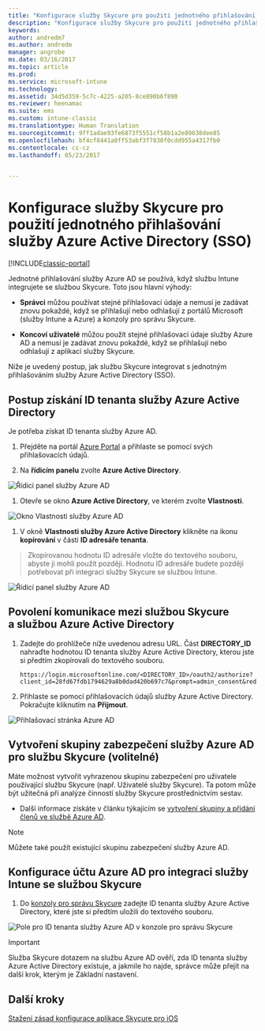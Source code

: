 ```yaml
---
title: "Konfigurace služby Skycure pro použití jednotného přihlašování služby Azure Active Directory | Dokumentace Microsoftu"
description: "Konfigurace služby Skycure pro použití jednotného přihlašování služby Azure Active Directory (SSO)"
keywords: 
author: andredm7
ms.author: andredm
manager: angrobe
ms.date: 03/16/2017
ms.topic: article
ms.prod: 
ms.service: microsoft-intune
ms.technology: 
ms.assetid: 34d5d359-5c7c-4225-a205-8ce890b6f890
ms.reviewer: heenamac
ms.suite: ems
ms.custom: intune-classic
ms.translationtype: Human Translation
ms.sourcegitcommit: 9ff1adae93fe6873f5551cf58b1a2e89638dee85
ms.openlocfilehash: bf4cf8441a0ff53abf3f7830f0cdd955a4317fb0
ms.contentlocale: cs-cz
ms.lasthandoff: 05/23/2017


---
```


# <a name="configure-skycure-to-use-azure-active-directory-single-sign-on-sso"></a>Konfigurace služby Skycure pro použití jednotného přihlašování služby Azure Active Directory (SSO)

[!INCLUDE[classic-portal](../includes/classic-portal.md)]

Jednotné přihlašování služby Azure AD se používá, když službu Intune integrujete se službou Skycure. Toto jsou hlavní výhody:

-   **Správci** můžou používat stejné přihlašovací údaje a nemusí je zadávat znovu pokaždé, když se přihlašují nebo odhlašují z portálů Microsoft (služby Intune a Azure) a konzoly pro správu Skycure.

-   **Koncoví uživatelé** můžou použít stejné přihlašovací údaje služby Azure AD a nemusí je zadávat znovu pokaždé, když se přihlašují nebo odhlašují z aplikací služby Skycure.

Níže je uvedený postup, jak službu Skycure integrovat s jednotným přihlašováním služby Azure Active Directory (SSO).

## <a name="to-retrieve-the-azure-active-directory-tenant-id"></a>Postup získání ID tenanta služby Azure Active Directory

Je potřeba získat ID tenanta služby Azure AD.

1.  Přejděte na portál [Azure Portal](https://portal.azure.com/) a přihlaste se pomocí svých přihlašovacích údajů.

2.  Na **řídicím panelu** zvolte **Azure Active Directory**.

![Řídicí panel služby Azure AD](../media/mtp/skycure-sso-1.png)

1.  Otevře se okno **Azure Active Directory**, ve kterém zvolte **Vlastnosti**.

![Okno Vlastnosti služby Azure AD](../media/mtp/skycure-sso-2.png)

1.  V okně **Vlastnosti služby Azure Active Directory** klikněte na ikonu **kopírování** v části **ID adresáře tenanta**.

> Zkopírovanou hodnotu ID adresáře vložte do textového souboru, abyste ji mohli použít později. Hodnotu ID adresáře budete později potřebovat při integraci služby Skycure se službou Intune.

![Řídicí panel služby Azure AD](../media/mtp/skycure-sso-3.png)

## <a name="allow-skycure-to-communicate-with-azure-active-directory"></a>Povolení komunikace mezi službou Skycure a službou Azure Active Directory

1.  Zadejte do prohlížeče níže uvedenou adresu URL. Část **DIRECTORY_ID** nahraďte hodnotou ID tenanta služby Azure Active Directory, kterou jste si předtím zkopírovali do textového souboru.

        https://login.microsoftonline.com/<DIRECTORY_ID>/oauth2/authorize?client_id=28fd67fdb1794629a8b0dad420b697c7&prompt=admin_consent&redirect_uri=https%3A%2F%2Fmc.skycure.com%2Fapi%2Fexternal%2Fmdm%2Faad_app_consent%2Fmanagement_callback&response_type=code

2.  Přihlaste se pomocí přihlašovacích údajů služby Azure Active Directory. Pokračujte kliknutím na **Přijmout**.

![Přihlašovací stránka Azure AD](../media/mtp/skycure-sso-4.png)

## <a name="create-an-azure-ad-security-group-for-skycure-optional"></a>Vytvoření skupiny zabezpečení služby Azure AD pro službu Skycure (volitelné)

Máte možnost vytvořit vyhrazenou skupinu zabezpečení pro uživatele používající službu Skycure (např. Uživatelé služby Skycure). Ta potom může být užitečná při analýze činností služby Skycure prostřednictvím sestav.

-   Další informace získáte v článku týkajícím se [vytvoření skupiny a přidání členů ve službě Azure AD](https://docs.microsoft.com/azure/active-directory/active-directory-groups-create-azure-portal).

> [!NOTE] 
> Můžete také použít existující skupinu zabezpečení služby Azure AD.

## <a name="configure-the-azure-ad-account-to-integrate-intune-with-skycure"></a>Konfigurace účtu Azure AD pro integraci služby Intune se službou Skycure

1.  Do [konzoly pro správu Skycure](https://aad.skycure.com/) zadejte ID tenanta služby Azure Active Directory, které jste si předtím uložili do textového souboru.

![Pole pro ID tenanta služby Azure AD v konzole pro správu Skycure](../media/mtp/skycure-sso-5.png)

> [!IMPORTANT] 
> Služba Skycure dotazem na službu Azure AD ověří, zda ID tenanta služby Azure Active Directory existuje, a jakmile ho najde, správce může přejít na další krok, kterým je Základní nastavení.

## <a name="next-steps"></a>Další kroky

[Stažení zásad konfigurace aplikace Skycure pro iOS](/intune-classic/deploy-use/download-skycure-ios-app-configuration-policy)

